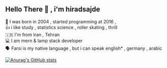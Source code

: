 ## Hello There 👋 , i'm hiradsajde 

🎂 I was born in 2004 , started programming at 2016 , <br/>
👍 i like study , statistics science , roller skating , thrill<br/>
🇮🇷 I'm from Iran , Tehran <br/>
💻 I am mern & lamp stack developer <br/>
🗣 Farsi is my native language , but i can speak english* , germany , arabic</br>

[![Anurag's GitHub stats](https://github-readme-stats.vercel.app/api?username=hiradsajde)](https://github.com/hiradsajde)
